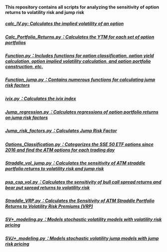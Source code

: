 #### This repository contains all scripts for analyzing the sensitivity of option returns to volatility risk and jump risk
##### [calc_IV.py: Calculates the implied volatility of an option](https://github.com/JiahaoLi-creator/Zhejiang-Gongshang-University-Equity-Investment-Intern/blob/master/program/Calc_IV.py)
##### [Calc_Portfolio_Returns.py：Calculates the YTM for each set of option portfolios](https://github.com/JiahaoLi-creator/Zhejiang-Gongshang-University-Equity-Investment-Intern/blob/master/program/Calc_Portfolio_Returns.py)
##### [Function.py：Includes functions for option classification, option yield calculation, option implied volatility calculation, and option portfolio construction, etc.](https://github.com/JiahaoLi-creator/Zhejiang-Gongshang-University-Equity-Investment-Intern/blob/master/program/Function.py)
##### [Function_jump.py：Contains numerous functions for calculating jump risk factors](https://github.com/JiahaoLi-creator/Zhejiang-Gongshang-University-Equity-Investment-Intern/blob/master/program/Function_jump.py)
##### [ivix.py：Calculates the ivix index](https://github.com/JiahaoLi-creator/Zhejiang-Gongshang-University-Equity-Investment-Intern/blob/master/program/ivix.py)
##### [Jump_regression.py：Calculates regressions of option portfolio returns on jump risk factors](https://github.com/JiahaoLi-creator/Zhejiang-Gongshang-University-Equity-Investment-Intern/blob/master/program/Jump_regression.py)
##### [Jump_risk_factors.py：Calculates Jump Risk Factor](https://github.com/JiahaoLi-creator/Zhejiang-Gongshang-University-Equity-Investment-Intern/blob/master/program/Jump_risk_factors.py)
##### [Options_Classification.py：Categorizes the SSE 50 ETF options since 2016 and find the ATM options for each trading day](https://github.com/JiahaoLi-creator/Zhejiang-Gongshang-University-Equity-Investment-Intern/blob/master/program/Options_Classification.py)
##### [Straddle_vol_jump.py：Calculates the sensitivity of ATM straddle portfolio returns to volatility risk and jump risk](https://github.com/JiahaoLi-creator/Zhejiang-Gongshang-University-Equity-Investment-Intern/blob/master/program/Straddle_vol_jump.py)
##### [psp_csp_vol.py：Calculates the sensitivity of bull call spread returns and bear put spread returns to volatility risk](https://github.com/JiahaoLi-creator/Zhejiang-Gongshang-University-Equity-Investment-Intern/blob/master/program/psp_csp_vol.py)
##### [Straddle_VRP.py：Calculates the Sensitivity of ATM Straddle Portfolio Returns to Volatility Risk Premiums (VRP)](https://github.com/JiahaoLi-creator/Zhejiang-Gongshang-University-Equity-Investment-Intern/blob/master/program/Straddle_VRP.py)
##### [SV+_modeling.py：Models stochastic volatility models with volatility risk pricing](https://github.com/JiahaoLi-creator/Zhejiang-Gongshang-University-Equity-Investment-Intern/blob/master/program/SV%2B_modeling.py)
##### [SVJ+_modeling.py：Models stochastic volatility jump models with jump risk pricing](https://github.com/JiahaoLi-creator/Zhejiang-Gongshang-University-Equity-Investment-Intern/blob/master/program/SVJ%2B_modeling.py)
